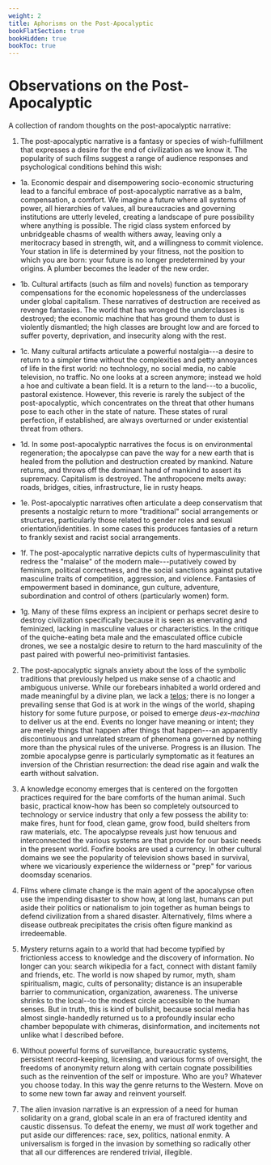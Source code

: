 ```yaml
---
weight: 2
title: Aphorisms on the Post-Apocalyptic
bookFlatSection: true
bookHidden: true
bookToc: true
---
```


# Observations on the Post-Apocalyptic

A collection of random thoughts on the post-apocalyptic narrative:

1. The post-apocalyptic narrative is a fantasy or species of wish-fulfillment that expresses a desire for the end of civilization as we know it. The popularity of such films suggest a range of audience responses and psychological conditions behind this wish:

- 1a. Economic despair and disempowering socio-economic structuring lead to a fanciful embrace of post-apocalyptic narrative as a balm, compensation, a comfort. We imagine a future where all systems of power, all hierarchies of values, all bureaucracies and governing institutions are utterly leveled, creating a landscape of pure possibility where anything is possible. The rigid class system enforced by unbridgeable chasms of wealth withers away, leaving only a meritocracy based in strength, wit, and a willingness to commit violence. Your station in life is determined by your fitness, not the position to which you are born: your future is no longer predetermined by your origins. A plumber becomes the leader of the new order.   

- 1b. Cultural artifacts (such as film and novels) function as temporary compensations for the economic hopelessness of the underclasses under global capitalism. These narratives of destruction are received as revenge fantasies. The world that has wronged the underclasses is destroyed; the economic machine that has ground them to dust is violently dismantled; the high classes are brought low and are forced to suffer poverty, deprivation, and insecurity along with the rest. 

- 1c. Many cultural artifacts articulate a powerful nostalgia---a desire to return to a simpler time without the complexities and petty annoyances of life in the first world: no technology, no social media, no cable television, no traffic. No one looks at a screen anymore; instead we hold a hoe and cultivate a bean field. It is a return to the land---to a bucolic, pastoral existence. However, this reverie is rarely the subject of the post-apocalyptic, which concentrates on the threat that other humans pose to each other in the state of nature. These states of rural perfection, if established, are always overturned or under existential threat from others. 

- 1d. In some post-apocalyptic narratives the focus is on environmental regeneration; the apocalypse can pave the way for a new earth that is healed from the pollution and destruction created by mankind. Nature returns, and throws off the dominant hand of mankind to assert its supremacy. Capitalism is destroyed. The anthropocene melts away: roads, bridges, cities, infrastructure, lie in rusty heaps.

- 1e. Post-apocalyptic narratives often articulate a deep conservatism that presents a nostalgic return to more "traditional" social arrangements or structures, particularly those related to gender roles and sexual orientation/identities. In some cases this produces fantasies of a return to frankly sexist and racist social arrangements. 

- 1f. The post-apocalyptic narrative depicts cults of hypermasculinity that redress the "malaise" of the modern male---putatively cowed by feminism, political correctness, and the social sanctions against putative masculine traits of competition, aggression, and violence. Fantasies of empowerment based in dominance, gun culture, adventure, subordination and control of others (particularly women) form.

- 1g. Many of these films express an incipient or perhaps secret desire to destroy civilization specifically because it is seen as enervating and feminized, lacking in masculine values or characteristics. In the critique of the quiche-eating beta male and the emasculated office cubicle drones, we see a nostalgic desire to return to the hard masculinity of the past paired with powerful neo-primitivist fantasies. 

2. The post-apocalyptic signals anxiety about the loss of the symbolic traditions that previously helped us make sense of a chaotic and ambiguous universe. While our forebears inhabited a world ordered and made meaningful by a divine plan, we lack a [telos](https://en.wikipedia.org/wiki/Telos_(philosophy)); there is no longer a prevailing sense that God is at work in the wings of the world, shaping history for some future purpose, or poised to emerge *deus-ex-machina* to deliver us at the end. Events no longer have meaning or intent; they are merely things that happen after things that happen---an apparently discontinuous and unrelated stream of phenomena governed by nothing more than the physical rules of the universe. Progress is an illusion. The zombie apocalypse genre is particularly symptomatic as it features an inversion of the Christian resurrection: the dead rise again and walk the earth without salvation. 

3. A knowledge economy emerges that is centered on the forgotten practices required for the bare comforts of the human animal. Such basic, practical know-how has been so completely outsourced to technology or service industry that only a few possess the ability to: make fires, hunt for food, clean game, grow food, build shelters from raw materials, etc. The apocalypse reveals just how tenuous and interconnected the various systems are that provide for our basic needs in the present world. Foxfire books are used a currency. In other cultural domains we see the popularity of television shows based in survival, where we vicariously experience the wilderness or "prep" for various doomsday scenarios. 

4. Films where climate change is the main agent of the apocalypse often use the impending disaster to show how, at long last, humans can put aside their politics or nationalism to join together as human beings to defend civilization from a shared disaster. Alternatively, films where a disease outbreak precipitates the crisis often figure mankind as irredeemable.  

5. Mystery returns again to a world that had become typified by frictionless access to knowledge and the discovery of information. No longer can you: search wikipedia for a fact, connect with distant family and friends, etc. The world is now shaped by rumor, myth, sham spiritualism, magic, cults of personality; distance is an insuperable barrier to communication, organization, awareness. The universe shrinks to the local--to the modest circle accessible to the human senses. But in truth, this is kind of bullshit, because social media has almost single-handedly returned us to a profoundly insular echo chamber bepopulate with chimeras, disinformation, and incitements not unlike what I described before.

6. Without powerful forms of surveillance, bureaucratic systems, persistent record-keeping, licensing, and various forms of oversight, the freedoms of anonymity return along with certain cognate possibilities such as the reinvention of the self or imposture. Who are you? Whatever you choose today. In this way the genre returns to the Western. Move on to some new town far away and reinvent yourself.

7. The alien invasion narrative is an expression of a need for human solidarity on a grand, global scale in an era of fractured identity and caustic dissensus. To defeat the enemy, we must *all* work together and put aside our differences: race, sex, politics, national enmity. A universalism is forged in the invasion by something so radically other that all our differences are rendered trivial, illegible. 




